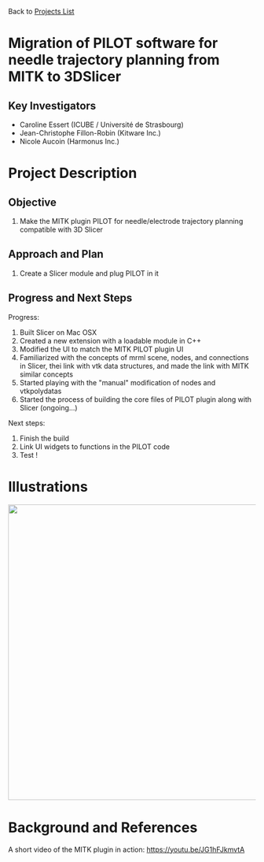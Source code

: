 Back to [Projects List](../../README.md#ProjectsList)

# Migration of PILOT software for needle trajectory planning from MITK to 3DSlicer

## Key Investigators

- Caroline Essert (ICUBE / Université de Strasbourg)
- Jean-Christophe Fillon-Robin (Kitware Inc.)
- Nicole Aucoin (Harmonus Inc.)


# Project Description

## Objective

1. Make the MITK plugin PILOT for needle/electrode trajectory planning compatible with 3D Slicer


## Approach and Plan

1. Create a Slicer module and plug PILOT in it


## Progress and Next Steps

<!--Describe progress and next steps in a few bullet points as you are making progress.-->

Progress:

1. Built Slicer on Mac OSX
2. Created a new extension with a loadable module in C++
3. Modified the UI to match the MITK PILOT plugin UI
4. Familiarized with the concepts of mrml scene, nodes, and connections in Slicer, thei link with vtk data structures, and made the link with MITK similar concepts
5. Started playing with the "manual" modification of nodes and vtkpolydatas
6. Started the process of building the core files of PILOT plugin along with Slicer (ongoing...)

Next steps:

1. Finish the build
2. Link UI widgets to functions in the PILOT code
3. Test !

# Illustrations

<!--Add pictures and links to videos that demonstrate what has been accomplished.-->

<!--![Description of picture](Example2.jpg)-->

<img src="https://raw.githubusercontent.com/NA-MIC/ProjectWeek/master/PW27_2018_Boston/Projects/TrajectoryPlanning/Screen Shot 2018-01-12 at 13.21.22.png" width="600">

# Background and References

<!--Use this space for information that may help people better understand your project, like links to papers, source code, or data.-->

A short video of the MITK plugin in action: https://youtu.be/JG1hFJkmvtA

<!--- Source code: https://github.com/YourUser/YourRepository-->
<!--- Documentation: https://link.to.docs-->
<!--- Test data: https://link.to.test.data-->
